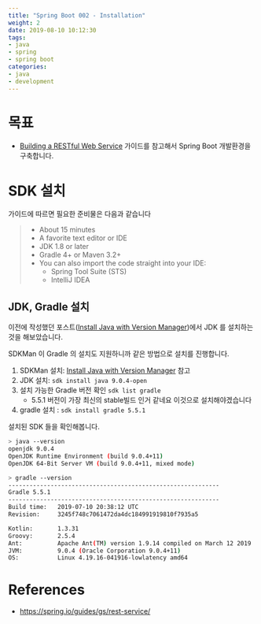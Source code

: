```yaml
---
title: "Spring Boot 002 - Installation"
weight: 2
date: 2019-08-10 10:12:30
tags:
- java
- spring
- spring boot
categories:
- java
- development
---
```


# 목표

* [Building a RESTful Web Service](https://spring.io/guides/gs/rest-service/) 가이드를 참고해서 Spring Boot 개발환경을 구축합니다.

# SDK 설치

가이드에 따르면 필요한 준비물은 다음과 같습니다

> * About 15 minutes
> * A favorite text editor or IDE
> * JDK 1.8 or later
> * Gradle 4+ or Maven 3.2+
> * You can also import the code straight into your IDE:
>   * Spring Tool Suite (STS)
>   * IntelliJ IDEA

## JDK, Gradle 설치

이전에 작성했던 포스트([Install Java with Version Manager](/ko/posts/2019-08-10-064434-install-java-with-version-manager/))에서 JDK 를 설치하는것을 해보았습니다.

SDKMan 이 Gradle 의 설치도 지원하니까 같은 방법으로 설치를 진행합니다.

1. SDKMan 설치: [Install Java with Version Manager](/ko/posts/2019-08-10-064434-install-java-with-version-manager/) 참고
2. JDK 설치: `sdk install java 9.0.4-open`
3. 설치 가능한 Gradle 버전 확인 `sdk list gradle`
   * 5.5.1 버전이 가장 최신의 stable빌드 인거 같네요 이것으로 설치해야겠습니다
4. gradle 설치 : `sdk install gradle 5.5.1`

설치된 SDK 들을 확인해봅니다.
```bash
> java --version
openjdk 9.0.4
OpenJDK Runtime Environment (build 9.0.4+11)
OpenJDK 64-Bit Server VM (build 9.0.4+11, mixed mode)

> gradle --version
------------------------------------------------------------
Gradle 5.5.1
------------------------------------------------------------
Build time:   2019-07-10 20:38:12 UTC
Revision:     3245f748c7061472da4dc184991919810f7935a5

Kotlin:       1.3.31
Groovy:       2.5.4
Ant:          Apache Ant(TM) version 1.9.14 compiled on March 12 2019
JVM:          9.0.4 (Oracle Corporation 9.0.4+11)
OS:           Linux 4.19.16-041916-lowlatency amd64
```

# References
* https://spring.io/guides/gs/rest-service/

